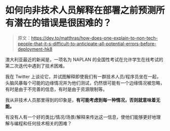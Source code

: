 # 如何向非技术人员解释在部署之前预测所有潜在的错误是很困难的？

> 原文：<https://dev.to/matthras/how-does-one-explain-to-non-tech-people-that-it-s-difficult-to-anticipate-all-potential-errors-before-deployment-hk8>

澳大利亚最近的新闻是，一项名为 NAPLAN 的全国性考试在允许学生在线考试的第二次迭代中遇到了技术困难。

我在 Twitter 上谈论它，并试图解释即使我们有一群技术人员/程序员坐在一起，头脑风暴每个可能的边缘情况并为他们测试，仍然很可能有一个边缘情况被忽略，有时是由于不完善的信息，有时是由于资源限制等。

我从非技术人员那里得到的印象是，**有可能考虑到每一种情况，否则就意味着无能。**

有没有人有一个好的类比/情况/场景/解释来传达这一信息，使他们能够更好地理解与编程和任何技术相关的困难？
